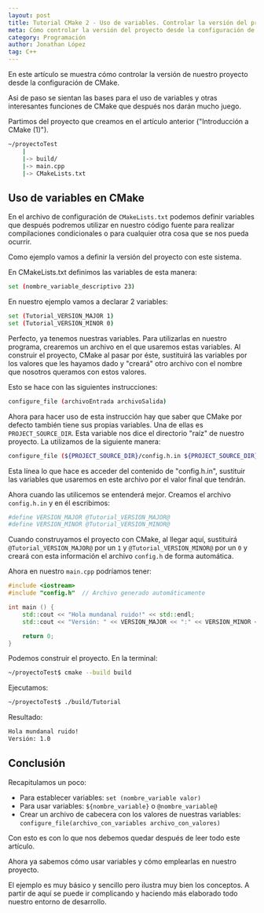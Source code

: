 ```yaml
---
layout: post
title: Tutorial CMake 2 - Uso de variables. Controlar la versión del proyecto
meta: Cómo controlar la versión del proyecto desde la configuración de CMake
category: Programación
author: Jonathan López
tag: C++
---
```


En este artículo se muestra cómo controlar la versión de nuestro proyecto desde la configuración de CMake. 

Asi de paso se sientan las bases para el uso de variables y otras interesantes funciones de CMake que después nos darán mucho juego.

Partimos del proyecto que creamos en el artículo anterior ("Introducción a CMake (1)").


~~~ bash
~/proyectoTest
    |
    |-> build/
    |-> main.cpp
    |-> CMakeLists.txt
~~~
    
## Uso de variables en CMake

En el archivo de configuración de `CMakeLists.txt` podemos definir variables que después podremos utilizar en nuestro código fuente para realizar compilaciones condicionales o para cualquier otra cosa que se nos pueda ocurrir.

Como ejemplo vamos a definir la versión del proyecto con este sistema.

En CMakeLists.txt definimos las variables de esta manera:

~~~ bash
set (nombre_variable_descriptivo 23)
~~~

En nuestro ejemplo vamos a declarar 2 variables:

~~~ bash
set (Tutorial_VERSION_MAJOR 1)
set (Tutorial_VERSION_MINOR 0)
~~~

Perfecto, ya tenemos nuestras variables. Para utilizarlas en nuestro programa, crearemos un archivo en el que usaremos estas variables. Al construir el proyecto, CMake al pasar por éste, sustituirá las variables por los valores que les hayamos dado y "creará" otro archivo con el nombre que nosotros queramos con estos valores. 

Esto se hace con las siguientes instrucciones:

~~~ bash
configure_file (archivoEntrada archivoSalida)
~~~

Ahora para hacer uso de esta instrucción hay que saber que CMake por defecto también tiene sus propias variables. Una de ellas es `PROJECT_SOURCE_DIR`. Esta variable nos dice el directorio "raíz" de nuestro proyecto. La utilizamos de la siguiente manera:

~~~ bash
configure_file (${PROJECT_SOURCE_DIR}/config.h.in ${PROJECT_SOURCE_DIR}/config.h)
~~~

Esta línea lo que hace es acceder del contenido de "config.h.in", sustituir las variables que usaremos en este archivo por el valor final que tendrán.

Ahora cuando las utilicemos se entenderá mejor. Creamos el archivo `config.h.in` y en él escribimos:

~~~ bash
#define VERSION_MAJOR @Tutorial_VERSION_MAJOR@
#define VERSION_MINOR @Tutorial_VERSION_MINOR@
~~~

Cuando construyamos el proyecto con CMake, al llegar aquí, sustituirá `@Tutorial_VERSION_MAJOR@` por un `1` y `@Tutorial_VERSION_MINOR@` por un `0` y creará con esta información el archivo `config.h` de forma automática.

Ahora en nuestro `main.cpp` podríamos tener:

~~~ cpp
#include <iostream>
#include "config.h"  // Archivo generado automáticamente

int main () {
    std::cout << "Hola mundanal ruido!" << std::endl;
    std::cout << "Versión: " << VERSION_MAJOR << ":" << VERSION_MINOR << std::endl;

    return 0;
}
~~~

Podemos construir el proyecto. En la terminal:

~~~ bash
~/proyectoTest$ cmake --build build
~~~

Ejecutamos:

~~~ bash
~/proyectoTest$ ./build/Tutorial
~~~

Resultado:

~~~ bash
Hola mundanal ruido!
Versión: 1.0
~~~

## Conclusión

Recapitulamos un poco:

- Para establecer variables: `set (nombre_variable valor)`
- Para usar variables: `${nombre_variable}` o `@nombre_variable@`
- Crear un archivo de cabecera con los valores de nuestras variables: `configure_file(archivo_con_variables archivo_con_valores)`

Con esto es con lo que nos debemos quedar después de leer todo este artículo.

Ahora ya sabemos cómo usar variables y cómo emplearlas en nuestro proyecto.

El ejemplo es muy básico y sencillo pero ilustra muy bien los conceptos. A partir de aquí se puede ir complicando y haciendo más elaborado todo nuestro entorno de desarrollo.
